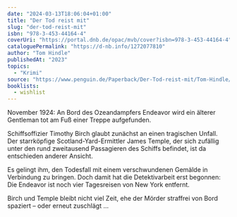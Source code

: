 ```yaml
---
date: "2024-03-13T18:06:04+01:00"
title: "Der Tod reist mit"
slug: "der-tod-reist-mit"
isbn: "978-3-453-44164-4"
coverUri: "https://portal.dnb.de/opac/mvb/cover?isbn=978-3-453-44164-4"
cataloguePermalink: "https://d-nb.info/1272077810"
author: "Tom Hindle"
publishedAt: "2023"
topics:
  - "Krimi"
source: "https://www.penguin.de/Paperback/Der-Tod-reist-mit/Tom-Hindle/Heyne/e596332.rhd"
booklists:
  - wishlist
---
```


November 1924: An Bord des Ozeandampfers Endeavor wird ein älterer Gentleman 
tot am Fuß einer Treppe aufgefunden.

Schiffsoffizier Timothy Birch glaubt zunächst an einen tragischen Unfall. Der 
starrköpfige Scotland-Yard-Ermittler James Temple, der sich zufällig unter den 
rund zweitausend Passagieren des Schiffs befindet, ist da entschieden anderer 
Ansicht.

Es gelingt ihm, den Todesfall mit einem verschwundenen Gemälde in Verbindung zu 
bringen. Doch damit hat die Detektivarbeit erst begonnen: Die Endeavor ist noch 
vier Tagesreisen von New York entfernt.

Birch und Temple bleibt nicht viel Zeit, ehe der Mörder straffrei von Bord 
spaziert – oder erneut zuschlägt …
